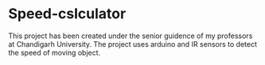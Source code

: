 # Speed-cslculator
This project has been created under the senior guidence of my professors at Chandigarh University. The project uses arduino and IR sensors to detect the speed of moving object.
